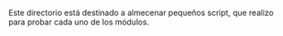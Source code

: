 Este directorio está destinado a almecenar pequeños script, que realizo para probar cada uno de los módulos.
